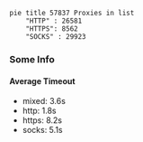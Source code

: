 
```mermaid
pie title 57837 Proxies in list
    "HTTP" : 26581
    "HTTPS": 8562
    "SOCKS" : 29923
```

### Some Info
#### Average Timeout

- mixed: 3.6s
- http: 1.8s
- https: 8.2s
- socks: 5.1s